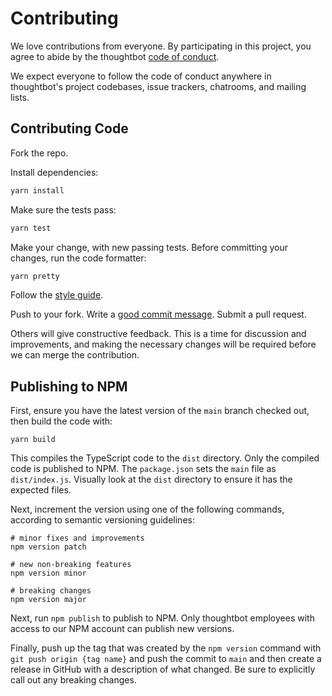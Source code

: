 # Contributing

We love contributions from everyone. By participating in this project, you agree
to abide by the thoughtbot [code of conduct].

[code of conduct]: https://thoughtbot.com/open-source-code-of-conduct

We expect everyone to follow the code of conduct anywhere in thoughtbot's
project codebases, issue trackers, chatrooms, and mailing lists.

## Contributing Code

Fork the repo.

Install dependencies:

```bash
yarn install
```

Make sure the tests pass:

```bash
yarn test
```

Make your change, with new passing tests. Before committing your changes, run the code formatter:

```bash
yarn pretty
```

Follow the [style guide][style].

[style]: https://github.com/thoughtbot/guides

Push to your fork. Write a [good commit message][commit]. Submit a pull request.

[commit]: http://tbaggery.com/2008/04/19/a-note-about-git-commit-messages.html

Others will give constructive feedback. This is a time for discussion and
improvements, and making the necessary changes will be required before we can
merge the contribution.

## Publishing to NPM

First, ensure you have the latest version of the `main` branch checked out, then build the code with:

```
yarn build
```

This compiles the TypeScript code to the `dist` directory. Only the compiled code is published to NPM. The `package.json` sets the `main` file as `dist/index.js`. Visually look at the `dist` directory to ensure it has the expected files.

Next, increment the version using one of the following commands, according to semantic versioning guidelines:

```
# minor fixes and improvements
npm version patch

# new non-breaking features
npm version minor

# breaking changes
npm version major
```

Next, run `npm publish` to publish to NPM. Only thoughtbot employees with access to our NPM account can publish new versions.

Finally, push up the tag that was created by the `npm version` command with `git push origin {tag name}` and push the commit to `main` and then create a release in GitHub with a description of what changed. Be sure to explicitly call out any breaking changes.
